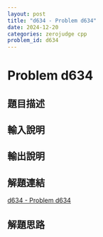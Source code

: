 ```yaml
---
layout: post
title: "d634 - Problem d634"
date: 2024-12-20
categories: zerojudge cpp
problem_id: d634
---
```


# Problem d634

## 題目描述



## 輸入說明



## 輸出說明



## 解題連結

[d634 - Problem d634](https://zerojudge.tw/ShowProblem?problemid=d634)

## 解題思路

